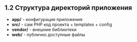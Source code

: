 ## 1.2 Структура директорий приложения

* **app/** - конфигурация приложения
* **src/** - сам PHP код проекта + templates + config
* **vendor/** - внешние библиотеки
* **web/** - публично доступные файлы